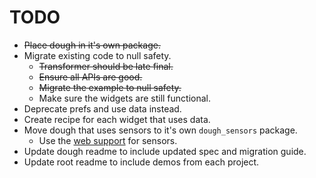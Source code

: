 # TODO

- ~~Place dough in it's own package.~~
- Migrate existing code to null safety.
    - ~~Transformer should be late final.~~
    - ~~Ensure all APIs are good.~~
    - ~~Migrate the example to null safety.~~
    - Make sure the widgets are still functional.
- Deprecate prefs and use data instead.
- Create recipe for each widget that uses data.
- Move dough that uses sensors to it's own `dough_sensors` package.
    - Use the [web support](https://github.com/fluttercommunity/plus_plugins/tree/main/packages/sensors_plus) for sensors.
- Update dough readme to include updated spec and migration guide.
- Update root readme to include demos from each project.
